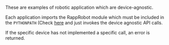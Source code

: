 These are examples of robotic application which are device-agnostic. 

Each application imports the RappRobot module which must be included in the ```PYTHONPATH``` (Check [here](https://github.com/rapp-project/rapp-robots-api/tree/python_api/python) and just invokes the device agnostic API calls. 

If the specific device has not implemented a specific call, an error is returned.
